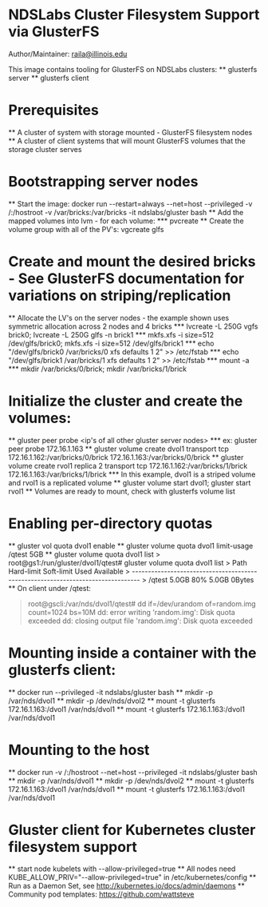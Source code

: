 # NDSLabs Cluster Filesystem Support via GlusterFS
Author/Maintainer:  raila@illinois.edu

This image contains tooling for GlusterFS on NDSLabs clusters:
  ** glusterfs server
  ** glusterfs client

# Prerequisites
  ** A cluster of system with storage mounted - GlusterFS filesystem nodes
  ** A cluster of client systems that will mount GlusterFS volumes that the storage cluster serves

# Bootstrapping server nodes 
  ** Start the image: docker run --restart=always --net=host --privileged -v /:/hostroot -v /var/bricks:/var/bricks -it ndslabs/gluster bash 
  ** Add the mapped volumes into lvm - for each volume:
  *** pvcreate <device-path>
  ** Create the volume group with all of the PV's:  vgcreate glfs <device-path> <device-path> 

# Create and mount the desired bricks - See GlusterFS documentation for variations on striping/replication
  ** Allocate the LV's on the server nodes - the example shown uses symmetric allocation across 2 nodes and 4 bricks
  *** lvcreate -L 250G vgfs brick0; lvcreate -L 250G glfs -n brick1
  *** mkfs.xfs -i size=512 /dev/glfs/brick0; mkfs.xfs -i size=512 /dev/glfs/brick1
  *** echo "/dev/glfs/brick0 /var/bricks/0 xfs defaults 1 2" >> /etc/fstab 
  *** echo "/dev/glfs/brick1 /var/bricks/1 xfs defaults 1 2" >> /etc/fstab 
  *** mount -a
  *** mkdir /var/bricks/0/brick; mkdir /var/bricks/1/brick

# Initialize the cluster and create the volumes:
  ** gluster peer probe <ip's of all other gluster server nodes> 
  *** ex:  gluster peer probe 172.16.1.163
  ** gluster volume create dvol1 transport tcp 172.16.1.162:/var/bricks/0/brick 172.16.1.163:/var/bricks/0/brick
  ** gluster volume create rvol1 replica 2 transport tcp 172.16.1.162:/var/bricks/1/brick 172.16.1.163:/var/bricks/1/brick
  *** In this example,  dvol1 is a striped volume and rvol1 is a replicated volume
  ** gluster volume start dvol1; gluster start rvol1
  ** Volumes are ready to mount, check with glusterfs volume list 

# Enabling per-directory quotas
  ** gluster vol quota dvol1 enable
  ** gluster volume quota dvol1 limit-usage /qtest 5GB
  ** gluster volume quota dvol1 list
    > root@gs1:/run/gluster/dvol1/qtest# gluster volume quota dvol1 list
    > Path                   Hard-limit Soft-limit   Used  Available
    > --------------------------------------------------------------------------------
    > /qtest                                     5.0GB       80%       5.0GB  0Bytes
  ** On client under /qtest:  
  > root@gscli:/var/nds/dvol1/qtest# dd if=/dev/urandom of=random.img count=1024 bs=10M
  > dd: error writing 'random.img': Disk quota exceeded
  > dd: closing output file 'random.img': Disk quota exceeded

# Mounting inside a container with the glusterfs client:
  ** docker run --privileged -it ndslabs/gluster bash
  ** mkdir -p /var/nds/dvol1
  ** mkdir -p /dev/nds/dvol2
  ** mount -t glusterfs 172.16.1.163:/dvol1 /var/nds/dvol1
  ** mount -t glusterfs 172.16.1.163:/dvol1 /var/nds/dvol1

# Mounting to the host 
  ** docker run -v /:/hostroot --net=host --privileged -it ndslabs/gluster bash
  ** mkdir -p /var/nds/dvol1
  ** mkdir -p /dev/nds/dvol2
  ** mount -t glusterfs 172.16.1.163:/dvol1 /var/nds/dvol1
  ** mount -t glusterfs 172.16.1.163:/dvol1 /var/nds/dvol1

# Gluster client for Kubernetes cluster filesystem support
  ** start node kubelets with --allow-privileged=true
  ** All nodes need KUBE_ALLOW_PRIV="--allow-privileged=true" in /etc/kubernetes/config
  ** Run as a Daemon Set, see <http://kubernetes.io/docs/admin/daemons>
  ** Community pod templates:  <https://github.com/wattsteve>
